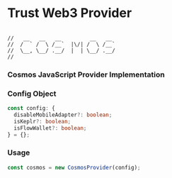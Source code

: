 # Trust Web3 Provider

```

//   __   __   __         __   __
//  /  ` /  \ /__`  |\/| /  \ /__`
//  \__, \__/ .__/  |  | \__/ .__/
//

```

### Cosmos JavaScript Provider Implementation

### Config Object

```typescript
const config: {
  disableMobileAdapter?: boolean;
  isKeplr?: boolean;
  isFlowWallet?: boolean;
} = {};
```

### Usage

```typescript
const cosmos = new CosmosProvider(config);
```
